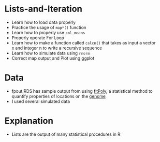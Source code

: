 # Lists-and-Iteration
- Learn how to load data properly 
- Practice the usage of `map*()` function 
- Learn how to properly use `col_means`
- Properly operate For Loop
- Learn how to make a function called `calcn()` that takes as input a vector x and integer n to write a recursive sequence 
- Learn how to simulate data using `rnorm`
- Correct map output and Plot using ggplot
# Data 
- fpout.RDS has sample output from using [fitPoly](https://cran.r-project.org/package=fitPoly), a statistical method to quantify properties of locations on the [genome](https://www.ncbi.nlm.nih.gov/pmc/articles/PMC5915555/)
- I used several simulated data

# Explanation 
- Lists are the output of many statistical procedures in R
